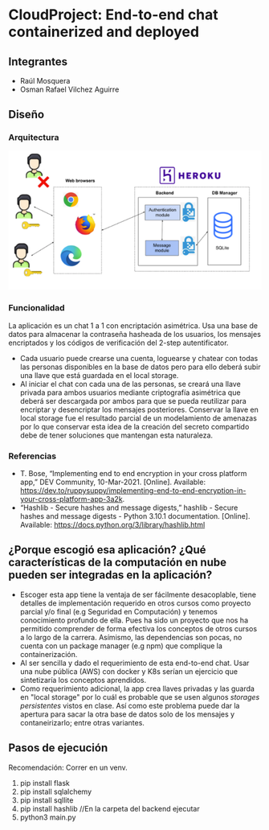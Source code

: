 # CloudProject: End-to-end chat containerized and deployed
## Integrantes
- Raúl Mosquera
- Osman Rafael Vilchez Aguirre

## Diseño 
### Arquitectura
![Arquitectura PreCloudCourse](https://github.com/osoman2/CloudProject/blob/main/imgs/arquitecturaPreCloud.PNG)

### Funcionalidad
La aplicación es un chat 1 a 1 con encriptación asimétrica. Usa una base de datos para almacenar la contraseña hasheada de los usuarios, los mensajes encriptados y los códigos de verificación del 2-step autentificator. 
- Cada usuario puede crearse una cuenta, loguearse y chatear con todas las personas disponibles en la base de datos pero para ello deberá subir una llave que está guardada en el local storage.
- Al iniciar el chat con cada una de las personas, se creará una llave privada para ambos usuarios mediante criptografía asimétrica que deberá ser descargada por ambos para que se pueda reutilizar para encriptar y desencriptar los mensajes posteriores. Conservar la llave en local storage fue el resultado parcial de un modelamiento de amenazas por lo que conservar esta idea de la creación del secreto compartido debe de tener soluciones que mantengan esta naturaleza.

### Referencias
- T. Bose, “Implementing end to end encryption in your cross platform app,” DEV Community, 10-Mar-2021. [Online]. Available: https://dev.to/ruppysuppy/implementing-end-to-end-encryption-in-your-cross-platform-app-3a2k. 
- “Hashlib - Secure hashes and message digests,” hashlib - Secure hashes and message digests - Python 3.10.1 documentation. [Online]. Available: https://docs.python.org/3/library/hashlib.html

## ¿Porque escogió esa aplicación? ¿Qué características de la computación en nube pueden ser integradas en la aplicación?
- Escoger esta app tiene la ventaja de ser fácilmente desacoplable, tiene detalles de implementación requerido en otros cursos como proyecto parcial y/o final (e.g Seguridad en Computación) y tenemos conocimiento profundo de ella. Pues ha sido un proyecto que nos ha permitido comprender de forma efectiva los conceptos de otros cursos a lo largo de la carrera. Asímismo, las dependencias son pocas, no cuenta con un package manager (e.g npm) que complique la containerización. 
- Al ser sencilla y dado el requerimiento de esta end-to-end chat. Usar una nube pública (AWS) con docker y K8s serían un ejercicio que sintetizaría los conceptos aprendidos.
- Como requerimiento adicional, la app crea llaves privadas y las guarda en "local storage" por lo cuál es probable que se usen algunos *storages persistentes* vistos en clase. Así como este problema puede dar la apertura para sacar la otra base de datos solo de los mensajes y contaneirizarlo; entre otras variantes.

## Pasos de ejecución
Recomendación: Correr en un venv.
1. pip install flask
2. pip install sqlalchemy
3. pip install sqllite
4. pip install hashlib
//En la carpeta del backend ejecutar
5. python3 main.py
